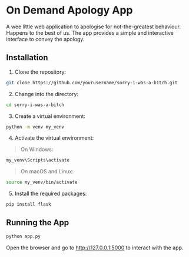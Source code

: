 # On Demand Apology App

A wee little web application to apologise for not-the-greatest behaviour. Happens to the best of us. The app provides a simple and interactive interface to convey the apology.

## Installation

1. Clone the repository:

```bash
git clone https://github.com/yourusername/sorry-i-was-a-b1tch.git
```

2. Change into the directory:

```bash
cd sorry-i-was-a-bitch
```

3. Create a virtual environment:

```bash
python -m venv my_venv
```

4. Activate the virtual environment:

> On Windows:

```bash
my_venv\Scripts\activate
```

> On macOS and Linux:

```bash
source my_venv/bin/activate
```

5. Install the required packages:

```bash
pip install flask
```

## Running the App

```bash
python app.py
```

Open the browser and go to http://127.0.0.1:5000 to interact with the app.
